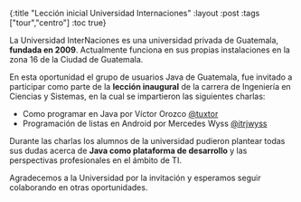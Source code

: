 {:title "Lección inicial Universidad Internaciones"
 :layout :post
 :tags  ["tour","centro"]
 :toc true}

La Universidad InterNaciones es una universidad privada de Guatemala, **fundada en 2009**. Actualmente funciona en sus propias instalaciones en la zona 16 de la Ciudad de Guatemala.

En esta oportunidad el grupo de usuarios Java de Guatemala, fue invitado a participar como parte de la **lección inaugural** de la carrera de Ingeniería en Ciencias y Sistemas, en la cual se impartieron las siguientes charlas:

* Como programar en Java por Víctor Orozco [@tuxtor](https://twitter.com/tuxtor)
* Programación de listas en Android por Mercedes Wyss [@itrjwyss](https://twitter.com/itrjwyss)

Durante las charlas los alumnos de la universidad pudieron plantear todas sus dudas acerca de **Java como plataforma de desarrollo** y las perspectivas profesionales en el ámbito de TI. 

Agradecemos a la Universidad por la invitación y esperamos seguir colaborando en otras oportunidades.

